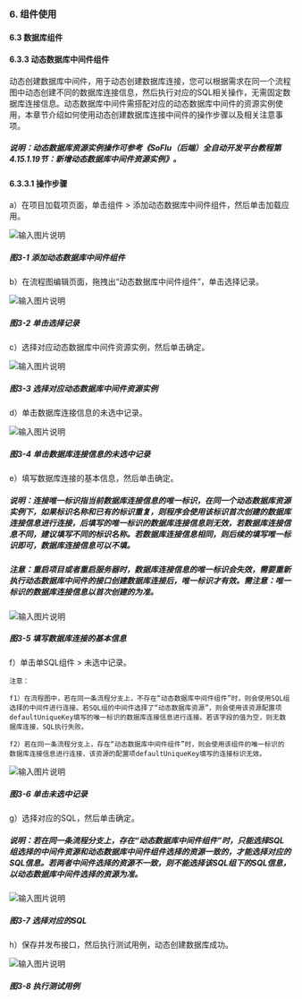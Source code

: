 ### 6. 组件使用

#### 6.3 数据库组件

#### 6.3.3 动态数据库中间件组件

动态创建数据库中间件，用于动态创建数据库连接，您可以根据需求在同一个流程图中动态创建不同的数据库连接信息，然后执行对应的SQL相关操作，无需固定数据库连接信息。动态数据库中间件需搭配对应的动态数据库中间件的资源实例使用，本章节介绍如何使用动态创建数据库连接中间件的操作步骤以及相关注意事项。

##### 说明：动态数据库资源实例操作可参考《SoFlu（后端）全自动开发平台教程第4.15.1.19节：新增动态数据库中间件资源实例》。

#### 6.3.3.1 操作步骤

a）在项目加载项页面，单击组件 > 添加动态数据库中间件组件，然后单击加载应用。

![输入图片说明](../../../../images/SoFlu%EF%BC%88%E5%90%8E%E7%AB%AF%EF%BC%89%E5%BC%80%E5%8F%91%E5%B9%B3%E5%8F%B0/1.%20%E6%9C%80%E6%96%B0%E7%89%88%E6%9C%AC%20-%20%E6%9B%B4%E6%96%B0%E6%97%A5%E6%9C%9F%20-%202022.10.08/6.%20%E7%BB%84%E4%BB%B6%E4%BD%BF%E7%94%A8/3.%20%E6%95%B0%E6%8D%AE%E5%BA%93%E7%BB%84%E4%BB%B6/3-1.png)

##### 图3-1 添加动态数据库中间件组件

b）在流程图编辑页面，拖拽出“动态数据库中间件组件”，单击选择记录。

![输入图片说明](../../../../images/SoFlu%EF%BC%88%E5%90%8E%E7%AB%AF%EF%BC%89%E5%BC%80%E5%8F%91%E5%B9%B3%E5%8F%B0/1.%20%E6%9C%80%E6%96%B0%E7%89%88%E6%9C%AC%20-%20%E6%9B%B4%E6%96%B0%E6%97%A5%E6%9C%9F%20-%202022.10.08/6.%20%E7%BB%84%E4%BB%B6%E4%BD%BF%E7%94%A8/3.%20%E6%95%B0%E6%8D%AE%E5%BA%93%E7%BB%84%E4%BB%B6/3-2.png)

##### 图3-2 单击选择记录

c）选择对应动态数据库中间件资源实例，然后单击确定。

![输入图片说明](../../../../images/SoFlu%EF%BC%88%E5%90%8E%E7%AB%AF%EF%BC%89%E5%BC%80%E5%8F%91%E5%B9%B3%E5%8F%B0/1.%20%E6%9C%80%E6%96%B0%E7%89%88%E6%9C%AC%20-%20%E6%9B%B4%E6%96%B0%E6%97%A5%E6%9C%9F%20-%202022.10.08/6.%20%E7%BB%84%E4%BB%B6%E4%BD%BF%E7%94%A8/3.%20%E6%95%B0%E6%8D%AE%E5%BA%93%E7%BB%84%E4%BB%B6/3-3.png)

##### 图3-3 选择对应动态数据库中间件资源实例

d）单击数据库连接信息的未选中记录。

![输入图片说明](../../../../images/SoFlu%EF%BC%88%E5%90%8E%E7%AB%AF%EF%BC%89%E5%BC%80%E5%8F%91%E5%B9%B3%E5%8F%B0/1.%20%E6%9C%80%E6%96%B0%E7%89%88%E6%9C%AC%20-%20%E6%9B%B4%E6%96%B0%E6%97%A5%E6%9C%9F%20-%202022.10.08/6.%20%E7%BB%84%E4%BB%B6%E4%BD%BF%E7%94%A8/3.%20%E6%95%B0%E6%8D%AE%E5%BA%93%E7%BB%84%E4%BB%B6/3-4.png)

##### 图3-4 单击数据库连接信息的未选中记录

e）填写数据库连接的基本信息，然后单击确定。

##### 说明：连接唯一标识指当前数据库连接信息的唯一标识，在同一个动态数据库资源实例下，如果标识名称和已有的标识重复，则程序会使用该标识首次创建的数据库连接信息进行连接，后填写的唯一标识的数据库连接信息则无效，若数据库连接信息不同，建议填写不同的标识名称。若数据库连接信息相同，则后续的填写唯一标识即可，数据库连接信息可以不填。

##### 注意：重启项目或者重启服务器时，数据库连接信息的唯一标识会失效，需要重新执行动态数据库中间件的接口创建数据库连接后，唯一标识才有效。需注意：唯一标识的数据库连接信息以首次创建的为准。

![输入图片说明](../../../../images/SoFlu%EF%BC%88%E5%90%8E%E7%AB%AF%EF%BC%89%E5%BC%80%E5%8F%91%E5%B9%B3%E5%8F%B0/1.%20%E6%9C%80%E6%96%B0%E7%89%88%E6%9C%AC%20-%20%E6%9B%B4%E6%96%B0%E6%97%A5%E6%9C%9F%20-%202022.10.08/6.%20%E7%BB%84%E4%BB%B6%E4%BD%BF%E7%94%A8/3.%20%E6%95%B0%E6%8D%AE%E5%BA%93%E7%BB%84%E4%BB%B6/3-5.png)

##### 图3-5 填写数据库连接的基本信息

f）单击单SQL组件 > 未选中记录。

```
注意：

f1）在流程图中，若在同一条流程分支上，不存在“动态数据库中间件组件”时，则会使用SQL组选择的中间件进行连接。若SQL组的中间件选择了“动态数据库资源”，则会使用该资源配置项defaultUniqueKey填写的唯一标识的数据库连接信息进行连接。若该字段的值为空，则无数据库连接，SQL执行失败。

f2）若在同一条流程分支上，存在“动态数据库中间件组件”时，则会使用该组件的唯一标识的数据库连接信息进行连接，该资源的配置项defaultUniqueKey填写的连接标识无效。
```

![输入图片说明](../../../../images/SoFlu%EF%BC%88%E5%90%8E%E7%AB%AF%EF%BC%89%E5%BC%80%E5%8F%91%E5%B9%B3%E5%8F%B0/1.%20%E6%9C%80%E6%96%B0%E7%89%88%E6%9C%AC%20-%20%E6%9B%B4%E6%96%B0%E6%97%A5%E6%9C%9F%20-%202022.10.08/6.%20%E7%BB%84%E4%BB%B6%E4%BD%BF%E7%94%A8/3.%20%E6%95%B0%E6%8D%AE%E5%BA%93%E7%BB%84%E4%BB%B6/3-6.png)

##### 图3-6 单击未选中记录

g）选择对应的SQL，然后单击确定。

##### 说明：若在同一条流程分支上，存在“动态数据库中间件组件”时，只能选择SQL组选择的中间件资源和动态数据库中间件组件选择的资源一致的，才能选择对应的SQL信息。若两者中间件选择的资源不一致，则不能选择该SQL组下的SQL信息，以动态数据库中间件选择的资源为准。

![输入图片说明](../../../../images/SoFlu%EF%BC%88%E5%90%8E%E7%AB%AF%EF%BC%89%E5%BC%80%E5%8F%91%E5%B9%B3%E5%8F%B0/1.%20%E6%9C%80%E6%96%B0%E7%89%88%E6%9C%AC%20-%20%E6%9B%B4%E6%96%B0%E6%97%A5%E6%9C%9F%20-%202022.10.08/6.%20%E7%BB%84%E4%BB%B6%E4%BD%BF%E7%94%A8/3.%20%E6%95%B0%E6%8D%AE%E5%BA%93%E7%BB%84%E4%BB%B6/3-7.png)

##### 图3-7 选择对应的SQL

h）保存并发布接口，然后执行测试用例，动态创建数据库成功。

![输入图片说明](../../../../images/SoFlu%EF%BC%88%E5%90%8E%E7%AB%AF%EF%BC%89%E5%BC%80%E5%8F%91%E5%B9%B3%E5%8F%B0/1.%20%E6%9C%80%E6%96%B0%E7%89%88%E6%9C%AC%20-%20%E6%9B%B4%E6%96%B0%E6%97%A5%E6%9C%9F%20-%202022.10.08/6.%20%E7%BB%84%E4%BB%B6%E4%BD%BF%E7%94%A8/3.%20%E6%95%B0%E6%8D%AE%E5%BA%93%E7%BB%84%E4%BB%B6/3-8.png)

##### 图3-8 执行测试用例
